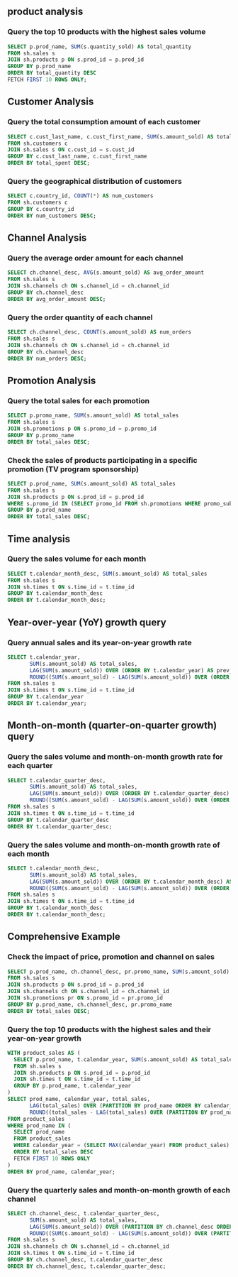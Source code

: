 ## product analysis
### Query the top 10 products with the highest sales volume
```sql
SELECT p.prod_name, SUM(s.quantity_sold) AS total_quantity
FROM sh.sales s
JOIN sh.products p ON s.prod_id = p.prod_id
GROUP BY p.prod_name
ORDER BY total_quantity DESC
FETCH FIRST 10 ROWS ONLY;
```

## Customer Analysis
### Query the total consumption amount of each customer
```sql
SELECT c.cust_last_name, c.cust_first_name, SUM(s.amount_sold) AS total_spent
FROM sh.customers c
JOIN sh.sales s ON c.cust_id = s.cust_id
GROUP BY c.cust_last_name, c.cust_first_name
ORDER BY total_spent DESC;
```
### Query the geographical distribution of customers
```sql
SELECT c.country_id, COUNT(*) AS num_customers
FROM sh.customers c
GROUP BY c.country_id
ORDER BY num_customers DESC;
```

## Channel Analysis
### Query the average order amount for each channel
```sql
SELECT ch.channel_desc, AVG(s.amount_sold) AS avg_order_amount
FROM sh.sales s
JOIN sh.channels ch ON s.channel_id = ch.channel_id
GROUP BY ch.channel_desc
ORDER BY avg_order_amount DESC;
```
### Query the order quantity of each channel
```sql
SELECT ch.channel_desc, COUNT(s.amount_sold) AS num_orders
FROM sh.sales s
JOIN sh.channels ch ON s.channel_id = ch.channel_id
GROUP BY ch.channel_desc
ORDER BY num_orders DESC;
```

## Promotion Analysis
### Query the total sales for each promotion
```sql
SELECT p.promo_name, SUM(s.amount_sold) AS total_sales
FROM sh.sales s
JOIN sh.promotions p ON s.promo_id = p.promo_id
GROUP BY p.promo_name
ORDER BY total_sales DESC;
```
### Check the sales of products participating in a specific promotion (TV program sponsorship)
```sql
SELECT p.prod_name, SUM(s.amount_sold) AS total_sales
FROM sh.sales s
JOIN sh.products p ON s.prod_id = p.prod_id
WHERE s.promo_id IN (SELECT promo_id FROM sh.promotions WHERE promo_subcategory = 'TV program sponsorship')
GROUP BY p.prod_name
ORDER BY total_sales DESC;
```

## Time analysis
### Query the sales volume for each month
```sql
SELECT t.calendar_month_desc, SUM(s.amount_sold) AS total_sales
FROM sh.sales s
JOIN sh.times t ON s.time_id = t.time_id
GROUP BY t.calendar_month_desc
ORDER BY t.calendar_month_desc;
```

## Year-over-year (YoY) growth query
### Query annual sales and its year-on-year growth rate
```sql
SELECT t.calendar_year,
       SUM(s.amount_sold) AS total_sales,
       LAG(SUM(s.amount_sold)) OVER (ORDER BY t.calendar_year) AS prev_year_sales,
       ROUND((SUM(s.amount_sold) - LAG(SUM(s.amount_sold)) OVER (ORDER BY t.calendar_year)) / LAG(SUM(s.amount_sold)) OVER (ORDER BY t.calendar_year) * 100, 2) AS yoy_growth_rate
FROM sh.sales s
JOIN sh.times t ON s.time_id = t.time_id
GROUP BY t.calendar_year
ORDER BY t.calendar_year;
```

## Month-on-month (quarter-on-quarter growth) query
### Query the sales volume and month-on-month growth rate for each quarter
```sql
SELECT t.calendar_quarter_desc,
       SUM(s.amount_sold) AS total_sales,
       LAG(SUM(s.amount_sold)) OVER (ORDER BY t.calendar_quarter_desc) AS prev_quarter_sales,
       ROUND((SUM(s.amount_sold) - LAG(SUM(s.amount_sold)) OVER (ORDER BY t.calendar_quarter_desc)) / LAG(SUM(s.amount_sold)) OVER (ORDER BY t.calendar_quarter_desc) * 100, 2) AS qoq_growth_rate
FROM sh.sales s
JOIN sh.times t ON s.time_id = t.time_id
GROUP BY t.calendar_quarter_desc
ORDER BY t.calendar_quarter_desc;
```

### Query the sales volume and month-on-month growth rate of each month
```sql
SELECT t.calendar_month_desc,
       SUM(s.amount_sold) AS total_sales,
       LAG(SUM(s.amount_sold)) OVER (ORDER BY t.calendar_month_desc) AS prev_month_sales,
       ROUND((SUM(s.amount_sold) - LAG(SUM(s.amount_sold)) OVER (ORDER BY t.calendar_month_desc)) / LAG(SUM(s.amount_sold)) OVER (ORDER BY t.calendar_month_desc) * 100, 2) AS mom_growth_rate
FROM sh.sales s
JOIN sh.times t ON s.time_id = t.time_id
GROUP BY t.calendar_month_desc
ORDER BY t.calendar_month_desc;
```

## Comprehensive Example
### Check the impact of price, promotion and channel on sales
```sql
SELECT p.prod_name, ch.channel_desc, pr.promo_name, SUM(s.amount_sold) AS total_sales
FROM sh.sales s
JOIN sh.products p ON s.prod_id = p.prod_id
JOIN sh.channels ch ON s.channel_id = ch.channel_id
JOIN sh.promotions pr ON s.promo_id = pr.promo_id
GROUP BY p.prod_name, ch.channel_desc, pr.promo_name
ORDER BY total_sales DESC;
```

### Query the top 10 products with the highest sales and their year-on-year growth
```sql
WITH product_sales AS (
  SELECT p.prod_name, t.calendar_year, SUM(s.amount_sold) AS total_sales
  FROM sh.sales s
  JOIN sh.products p ON s.prod_id = p.prod_id
  JOIN sh.times t ON s.time_id = t.time_id
  GROUP BY p.prod_name, t.calendar_year
)
SELECT prod_name, calendar_year, total_sales,
       LAG(total_sales) OVER (PARTITION BY prod_name ORDER BY calendar_year) AS prev_year_sales,
       ROUND((total_sales - LAG(total_sales) OVER (PARTITION BY prod_name ORDER BY calendar_year)) / LAG(total_sales) OVER (PARTITION BY prod_name ORDER BY calendar_year) * 100, 2) AS yoy_growth_rate
FROM product_sales
WHERE prod_name IN (
  SELECT prod_name
  FROM product_sales
  WHERE calendar_year = (SELECT MAX(calendar_year) FROM product_sales)
  ORDER BY total_sales DESC
  FETCH FIRST 10 ROWS ONLY
)
ORDER BY prod_name, calendar_year;
```

### Query the quarterly sales and month-on-month growth of each channel
```sql
SELECT ch.channel_desc, t.calendar_quarter_desc,
       SUM(s.amount_sold) AS total_sales,
       LAG(SUM(s.amount_sold)) OVER (PARTITION BY ch.channel_desc ORDER BY t.calendar_quarter_desc) AS prev_quarter_sales,
       ROUND((SUM(s.amount_sold) - LAG(SUM(s.amount_sold)) OVER (PARTITION BY ch.channel_desc ORDER BY t.calendar_quarter_desc)) / LAG(SUM(s.amount_sold)) OVER (PARTITION BY ch.channel_desc ORDER BY t.calendar_quarter_desc) * 100, 2) AS qoq_growth_rate
FROM sh.sales s
JOIN sh.channels ch ON s.channel_id = ch.channel_id
JOIN sh.times t ON s.time_id = t.time_id
GROUP BY ch.channel_desc, t.calendar_quarter_desc
ORDER BY ch.channel_desc, t.calendar_quarter_desc;
```
```
